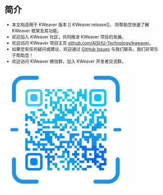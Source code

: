 # 简介

- 本文档适用于 KWeaver 版本 [[ KWeaver.release]]， 将帮助您快速了解 KWeaver 框架及其功能。
- 欢迎加入 KWeaver 社区，共同推进 KWeaver 项目的发展。
- 欢迎访问 KWeaver 项目主页 [github.com/AISHU-Technology/kweaver](https://github.com/AISHU-Technology/kweaver)。
- 如果您有任何疑问或建议，欢迎通过 [GitHub Issues](https://github.com/AISHU-Technology/kweaver/issues) 与我们联系，我们非常乐于帮助您！
- 欢迎访问 KWeaver 微信群，加入 KWeaver 开发者交流群。

![KWeaver 社区微信群二维码](../../images/wx_qr_code.png)